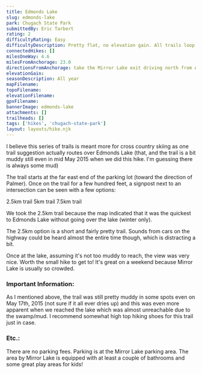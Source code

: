 ```yaml
---
title: Edmonds Lake
slug: edmonds-lake
park: Chugach State Park
submittedBy: Eric Tarbert
rating: 2
difficultyRating: Easy
difficultyDescription: Pretty flat, no elevation gain. All trails loop back to parking lot.
connectedHikes: []
milesOneWay: 4.6
milesFromAnchorage: 23.0
directionsFromAnchorage: take the Mirror Lake exit driving north from Anchorage. The parking lot for the trailhead is the first on the left.
elevationGain: 
seasonDescription: All year
mapFilename: 
topoFilename: 
elevationFilename: 
gpxFilename: 
bannerImage: edmonds-lake
attachments: []
trailheads: []
tags: ['hikes', 'chugach-state-park']
layout: layouts/hike.njk
---
```

I believe this series of trails is meant more for cross country skiing as one trail suggestion actually routes over Edmonds Lake (that, and the trail is a bit muddy still even in mid May 2015 when we did this hike. I'm guessing there is always some mud)

The trail starts at the far east end of the parking lot (toward the direction of Palmer). Once on the trail for a few hundred feet, a signpost next to an intersection can be seen with a few options:

2.5km trail
5km trail
7.5km trail

We took the 2.5km trail because the map indicated that it was the quickest to Edmonds Lake without going over the lake (winter only).

The 2.5km option is a short and fairly pretty trail. Sounds from cars on the highway could be heard almost the entire time though, which is distracting a bit.

Once at the lake, assuming it's not too muddy to reach, the view was very nice. Worth the small hike to get to! It's great on a weekend because Mirror Lake is usually so crowded.

### Important Information:

As I mentioned above, the trail was still pretty muddy in some spots even on May 17th, 2015 (not sure if it all ever dries up) and this was even more apparent when we reached the lake which was almost unreachable due to the swamp/mud. I recommend somewhat high top hiking shoes for this trail just in case.

### Etc.:

There are no parking fees. Parking is at the Mirror Lake parking area. The area by Mirror Lake is equipped with at least a couple of bathrooms and some great play areas for kids!